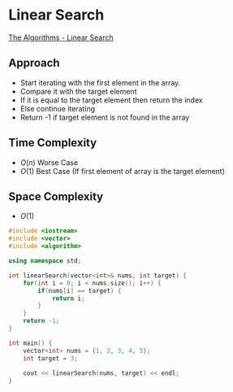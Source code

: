 # Linear Search

[The Algorithms - Linear Search](https://the-algorithms.com/algorithm/linear-search?lang=c-plus-plus)

## Approach

- Start iterating with the first element in the array.
- Compare it with the target element
- If it is equal to the target element then return the index
- Else continue iterating
- Return -1 if target element is not found in the array

## Time Complexity

- $O(n)$ Worse Case
- $O(1)$ Best Case (If first element of array is the target element)

## Space Complexity

- $O(1)$

```cpp
#include <iostream>
#include <vector>
#include <algorithm>

using namespace std;

int linearSearch(vector<int>& nums, int target) {
    for(int i = 0; i < nums.size(); i++) {
        if(nums[i] == target) {
            return i;
        }    
    }
    return -1;
}

int main() {
    vector<int> nums = {1, 2, 3, 4, 5};
    int target = 3;
    
    cout << linearSearch(nums, target) << endl;
}
```

